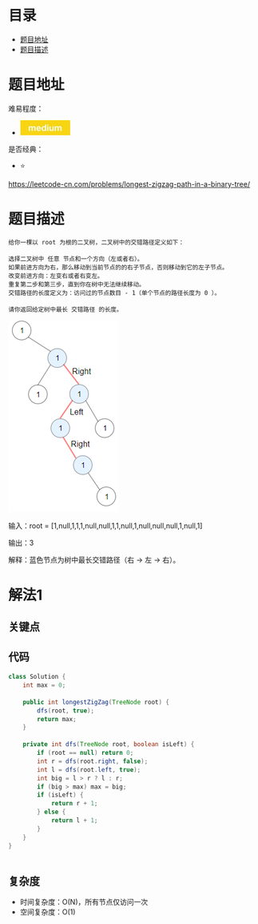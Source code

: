 # 目录
* [题目地址](#题目地址)
* [题目描述](#题目描述)



# 题目地址
难易程度：
- ![medium.jpg](../.images/medium.jpg)

是否经典：
- ⭐️

https://leetcode-cn.com/problems/longest-zigzag-path-in-a-binary-tree/


# 题目描述
```text
给你一棵以 root 为根的二叉树，二叉树中的交错路径定义如下：

选择二叉树中 任意 节点和一个方向（左或者右）。
如果前进方向为右，那么移动到当前节点的的右子节点，否则移动到它的左子节点。
改变前进方向：左变右或者右变左。
重复第二步和第三步，直到你在树中无法继续移动。
交错路径的长度定义为：访问过的节点数目 - 1（单个节点的路径长度为 0 ）。

请你返回给定树中最长 交错路径 的长度。
```

![](../.images/2020/sample_1_1702.png)

输入：root = [1,null,1,1,1,null,null,1,1,null,1,null,null,null,1,null,1]

输出：3

解释：蓝色节点为树中最长交错路径（右 -> 左 -> 右）。


# 解法1
## 关键点



## 代码
```java
class Solution {
    int max = 0;

    public int longestZigZag(TreeNode root) {
        dfs(root, true);
        return max;
    }

    private int dfs(TreeNode root, boolean isLeft) {
        if (root == null) return 0;
        int r = dfs(root.right, false);
        int l = dfs(root.left, true);
        int big = l > r ? l : r;
        if (big > max) max = big;
        if (isLeft) {
            return r + 1;
        } else {
            return l + 1;
        }
    }
}
  
```


## 复杂度
- 时间复杂度：O(N)，所有节点仅访问一次
- 空间复杂度：O(1)